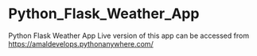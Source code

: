 # Python_Flask_Weather_App
 Python Flask Weather App
Live version of this app can be accessed from https://amaldevelops.pythonanywhere.com/